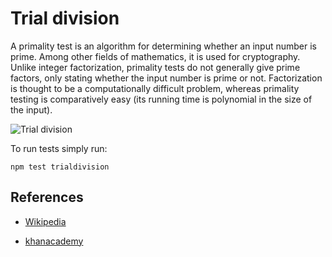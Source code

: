 # Trial division

A primality test is an algorithm for determining whether an input number is prime. Among other fields of mathematics, it is used for cryptography. Unlike integer factorization, primality tests do not generally give prime factors, only stating whether the input number is prime or not. Factorization is thought to be a computationally difficult problem, whereas primality testing is comparatively easy (its running time is polynomial in the size of the input).

![Trial division](https://ka-perseus-images.s3.amazonaws.com/7ab1c9b2094705c996a4c65212be5586abc8cad5.jpg)

To run tests simply run:

```
npm test trialdivision
```

## References

- [Wikipedia](https://en.wikipedia.org/wiki/Primality_test)

- [khanacademy](https://www.khanacademy.org/computing/computer-science/cryptography/comp-number-theory/a/trial-division)
